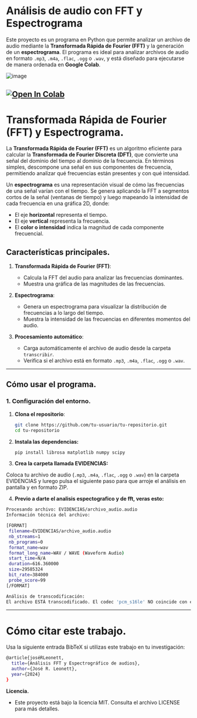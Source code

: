 # **Análisis de audio con FFT y Espectrograma**

Este proyecto es un programa en Python que permite analizar un archivo de audio mediante la **Transformada Rápida de Fourier (FFT)** y la generación de un **espectrograma**. El programa es ideal para analizar archivos de audio en formato  `.mp3`, `.m4a`, `.flac`, `.ogg` o `.wav`, y está diseñado para ejecutarse de manera ordenada en **Google Colab**.

![image](https://drive.google.com/uc?export=view&id=1-4nfcJj0xPyVQ82EkxGZbPWw6L2Vy44o)

[![Open In Colab](https://colab.research.google.com/assets/colab-badge.svg)](https://colab.research.google.com/drive/1lm9JrLej9Hl1wmHz5W-hrKvel5DmXF11#scrollTo=_JQu9bGiVt75)
---
# Transformada Rápida de Fourier (FFT) y Espectrograma.

La **Transformada Rápida de Fourier (FFT)** es un algoritmo eficiente para calcular la **Transformada de Fourier Discreta (DFT)**, que convierte una señal del dominio del tiempo al dominio de la frecuencia. En términos simples, descompone una señal en sus componentes de frecuencia, permitiendo analizar qué frecuencias están presentes y con qué intensidad.

Un **espectrograma** es una representación visual de cómo las frecuencias de una señal varían con el tiempo. Se genera aplicando la FFT a segmentos cortos de la señal (ventanas de tiempo) y luego mapeando la intensidad de cada frecuencia en una gráfica 2D, donde:

- El eje **horizontal** representa el tiempo.
- El eje **vertical** representa la frecuencia.
- El **color o intensidad** indica la magnitud de cada componente frecuencial.

## **Características principales.**

1. **Transformada Rápida de Fourier (FFT)**:
   - Calcula la FFT del audio para analizar las frecuencias dominantes.
   - Muestra una gráfica de las magnitudes de las frecuencias.

2. **Espectrograma**:
   - Genera un espectrograma para visualizar la distribución de frecuencias a lo largo del tiempo.
   - Muestra la intensidad de las frecuencias en diferentes momentos del audio.

3. **Procesamiento automático**:
   - Carga automáticamente el archivo de audio desde la carpeta `transcribir`.
   - Verifica si el archivo está en formato `.mp3`, `.m4a`, `.flac`, `.ogg` o `.wav`.

---

## **Cómo usar el programa.**

### **1. Configuración del entorno.**

1. **Clona el repositorio**:
   ```bash
   git clone https://github.com/tu-usuario/tu-repositorio.git
   cd tu-repositorio

2. **Instala las dependencias:**
   ```bash
   pip install librosa matplotlib numpy scipy

3. **Crea la carpeta llamada EVIDENCIAS:**

Coloca tu archivo de audio (`.mp3`, `.m4a`, `.flac`, `.ogg` o `.wav`) en la carpeta EVIDENCIAS y lurego pulsa el siguiente paso para que arroje  el análisis en pantalla y en formato ZIP.


4. **Previo a darte el analisis espectografico y de fft, veras esto:**
  ```bash
  Procesando archivo: EVIDENCIAS/archivo_audio.audio
  Información técnica del archivo:

  [FORMAT]
   filename=EVIDENCIAS/archivo_audio.audio
   nb_streams=1
   nb_programs=0
   format_name=wav
   format_long_name=WAV / WAVE (Waveform Audio)
   start_time=N/A
   duration=616.360000
   size=29585324
   bit_rate=384000
   probe_score=99
  [/FORMAT]

  Análisis de transcodificación:
  El archivo ESTÁ transcodificado. El codec 'pcm_s16le' NO coincide con el formato 'wav'.
  ```
---
# Cómo citar este trabajo.
Usa la siguiente entrada BibTeX si utilizas este trabajo en tu investigación:
```bash
@article{joséRLeonett,
  title={Análisis FFT y Espectrográfico de audios},
  author={José R. Leonett},
  year={2024}
}
```

**Licencia.**
- Este proyecto está bajo la licencia MIT. Consulta el archivo LICENSE para más detalles.
